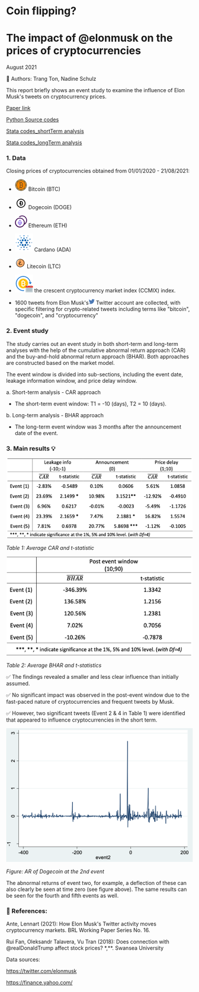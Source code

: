 # Coin flipping?
# The impact of @elonmusk on the prices of cryptocurrencies

August 2021

👭 Authors: Trang Ton, Nadine Schulz

This report briefly shows an event study to examine the influence of Elon Musk's tweets on cryptocurrency prices.

[Paper link](CoinFlippingPaper.pdf)

[Python Source codes](Tweet.py)

[Stata codes_shortTerm analysis](eventStudy_Shortterm.do)

[Stata codes_longTerm analysis](eventStudyLongTerm.do)


### 1. Data 
Closing prices of cryptocurrencies obtained from 01/01/2020 - 21/08/2021:
* ![](assets/Bitcoin.png) Bitcoin (BTC)
* ![](assets/Dogecoin.png) Dogecoin (DOGE)
* ![](assets/ETHcoin.png) Ethereum (ETH)
* ![](assets/Cardano.png) Cardano (ADA)
* ![](assets/Litecoin.png) Litecoin (LTC)

* ![](assets/CCMIX.png) the crescent cryptocurrency market index (CCMIX) index. 

* 1600 tweets from Elon Musk's![](assets/Twitter1.png) Twitter account are collected, with specific filtering for crypto-related tweets including terms like "bitcoin", "dogecoin", and "cryptocurrency" 

### 2. Event study
The study carries out an event study in both short-term and long-term analyses with the help of the cumulative abnormal return approach (CAR) and the buy-and-hold abnormal return approach (BHAR). Both approaches are constructed based on the market model.

The event window is divided into sub-sections, including the event date, leakage information window, and price delay window.

a. Short-term analysis - CAR approach
* The short-term event window: T1 = -10 (days), T2 = 10 (days).

b. Long-term analysis - BHAR approach
* The long-term event window was 3 months after the announcement date of the event.

### 3. Main results 💡

![](assets/CAR.png)

*Table 1: Average CAR and t-statistic*

![](assets/BHAR.png)

*Table 2: Average BHAR and t-statistics*

✅ The findings revealed a smaller and less clear influence than initially assumed. 

✅ No significant impact was observed in the post-event window due to the fast-paced nature of cryptocurrencies and frequent tweets by Musk. 

✅ However, two significant tweets (Event 2 & 4 in Table 1) were identified that appeared to influence cryptocurrencies in the short term.

![](assets/Event2.png)

*Figure: AR of Dogecoin at the 2nd event*

The abnormal returns of event two, for example, a deflection of these can also clearly be seen at time zero (see figure above). The same results can be seen for the fourth and fifth events as well.

### 📖 References:
Ante, Lennart (2021): How Elon Musk's Twitter activity moves cryptocurrency markets. BRL Working Paper Series No. 16.

Rui Fan, Oleksandr Talavera, Vu Tran (2018): Does connection with @realDonaldTrump affect stock prices? *,**. Swansea University

Data sources:

https://twitter.com/elonmusk

https://finance.yahoo.com/

